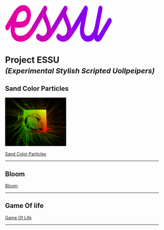 <img src="/assets/images/readme/essu-logo2.svg" alt="drawing" width="350" height="120"/>

# Project ESSU <br> <small> _(Experimental Stylish Scripted Uollpeipers)_ </small>
## Sand Color Particles
<img src="/assets/images/readme/gpuParticles.png" alt="drawing" width="200"/>


<a href="https://drs-wallpapers.netlify.app/?scene=gpuParticles&sqCount=600" target="_blank">Sand Color Particles</a>

---
## Bloom
<a href="https://drs-wallpapers.netlify.app/?scene=bloom" target="_blank">Bloom</a>

---
## Game Of life

<a href="https://drs-wallpapers.netlify.app/?scene=gameOfLife" target="_blank">Game Of Life</a>

---
